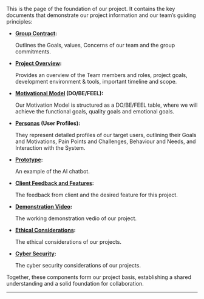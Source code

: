 This is the page of the foundation of our project. It contains the key documents that demonstrate our project information and our team’s guiding principles:

- **[Group Contract](./group-contract):**

  Outlines the Goals, values, Concerns of our team and the group commitments. 

- **[Project Overview](./project-overview):**  

  Provides an overview of the Team members and roles, project goals, development environment & tools, important timeline and scope.

- **[Motivational Model](./motivational-model) (DO/BE/FEEL):**  

  Our Motivation Model is structured as a DO/BE/FEEL table, where we will achieve the functional goals, quality goals and emotional goals.

- **[Personas](./personas) (User Profiles):**  

  They represent detailed profiles of our target users, outlining their Goals and Motivations, Pain Points and Challenges, Behaviour and Needs, and Interaction with the System.

- **[Prototype](./prototype):**

  An example of the AI chatbot.

- **[Client Feedback and Features](./Client-Feedback-and-Features):**
  
  The feedback from client and the desired feature for this project.

- **[Demonstration Video](./Demonstration-Video):**
  
  The working demonstration vedio of our project.

- **[Ethical Considerations](./Ethical-Considerations):**

  The ethical considerations of our projects.

- **[Cyber Security](./Cyber-Security):**

  The cyber security considerations of our projects.


Together, these components form our project basis, establishing a shared understanding and a solid foundation for collaboration.

---
